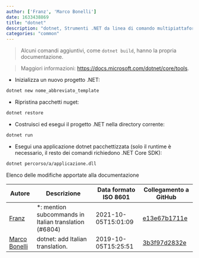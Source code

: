 ```yaml
---
author: ['Franz', 'Marco Bonelli']
date: 1633438869
title: "dotnet"
description: "dotnet, Strumenti .NET da linea di comando multipiattaforma per .NET Core."
categories: "common"
---
```

> Alcuni comandi aggiuntivi, come `dotnet build`, hanno la propria documentazione.

> Maggiori informazioni: <https://docs.microsoft.com/dotnet/core/tools>.

- Inizializza un nuovo progetto .NET:

```bash
dotnet new nome_abbreviato_template
```

- Ripristina pacchetti nuget:

```bash
dotnet restore
```

- Costruisci ed esegui il progetto .NET nella directory corrente:

```bash
dotnet run
```

- Esegui una applicazione dotnet pacchettizzata (solo il runtime è necessario, il resto dei comandi richiedono .NET Core SDK):

```bash
dotnet percorso/a/applicazione.dll
```
Elenco delle modifiche apportate alla documentazione


Autore | Descrizione | Data formato ISO 8601 | Collegamento a GitHub
------|-----|-----|-----
[Franz](mailto:franz.f1032@gmail.com) | *: mention subcommands in Italian translation (#6804) | 2021-10-05T15:01:09 | [e13e67b1711e](https://github.com/tldr-pages/tldr/commit/e13e67b1711e4112cca0cc4d07521c0cf901290c)
[Marco Bonelli](mailto:marco@mebeim.net) | dotnet: add Italian translation. | 2019-10-05T15:25:51 | [3b3f97d2832e](https://github.com/tldr-pages/tldr/commit/3b3f97d2832e59a2897046e9ba6231e75e1b1e99)

